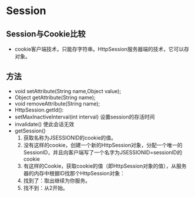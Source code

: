 # Session

## Session与Cookie比较

- cookie客户端技术，只能存字符串。HttpSession服务器端的技术，它可以存对象。

## 方法

- void setAttribute(String name,Object value);
- Object getAttribute(String name);
- void removeAttribute(String name);
- HttpSession.getId():
- setMaxInactiveInterval(int interval)  设置session的存活时间
- invalidate() 使此会话无效
- getSession()
    1. 获取名称为JSESSIONID的cookie的值。
    2. 没有这样的cookie，创建一个新的HttpSession对象，分配一个唯一的SessionID，并且向客户端写了一个名字为JSESSIONID=sessionID的cookie
    3. 有这样的Cookie，获取cookie的值（即HttpSession对象的值），从服务器的内存中根据ID找那个HttpSession对象：
    4. 找到了：取出继续为你服务。
    5. 找不到：从2开始。



